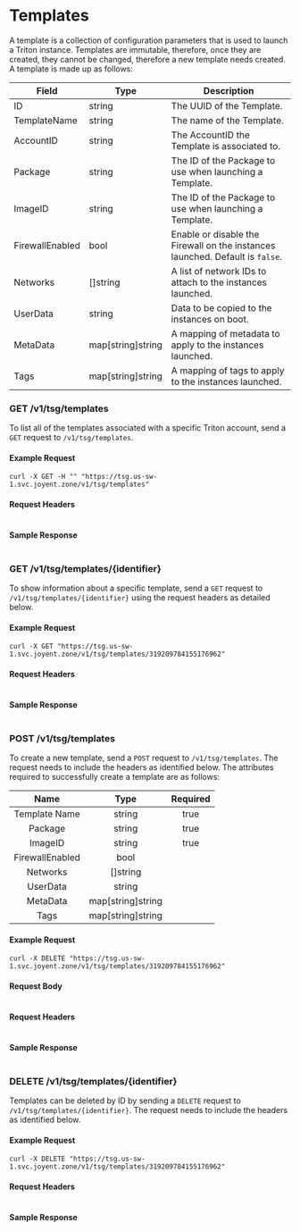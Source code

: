 # Templates 

A template is a collection of configuration parameters that is used to launch a Triton instance. Templates are immutable,
therefore, once they are created, they cannot be changed, therefore a new template needs created. A template is made up
as follows:

| Field             | Type              |  Description                                                                  |
|----------         |-------------      |------                                                                         |
| ID                | string            | The UUID of the Template.                                                     |
| TemplateName      | string            | The name of the Template.                                                     |
| AccountID         | string            | The AccountID the Template is associated to.                                  | 
| Package           | string            | The ID of the Package to use when launching a Template.                       | 
| ImageID           | string            | The ID of the Package to use when launching a Template.                       | 
| FirewallEnabled   | bool              | Enable or disable the Firewall on the instances launched. Default is `false`. | 
| Networks          | []string          | A list of network IDs to attach to the instances launched.                    | 
| UserData          | string            | Data to be copied to the instances on boot.                                   | 
| MetaData          | map[string]string | A mapping of metadata to apply to the instances launched.                     | 
| Tags              | map[string]string | A mapping of tags to apply to the instances launched.                         |  

### GET /v1/tsg/templates

To list all of the templates associated with a specific Triton account, send a `GET` request to `/v1/tsg/templates`.

#### Example Request

```
curl -X GET -H "" "https://tsg.us-sw-1.svc.joyent.zone/v1/tsg/templates"
```


#### Request Headers 

```

```

#### Sample Response

```

```

### GET /v1/tsg/templates/{identifier}

To show information about a specific template, send a `GET` request to `/v1/tsg/templates/{identifier}` 
using the request headers as detailed below.
 

#### Example Request

```
curl -X GET "https://tsg.us-sw-1.svc.joyent.zone/v1/tsg/templates/319209784155176962"
```

#### Request Headers 

```

```

#### Sample Response

```

```

### POST /v1/tsg/templates

To create a new template, send a `POST` request to `/v1/tsg/templates`. The
request needs to include the headers as identified below. The attributes required to successfully create a template are
as follows:


 | Name             | Type              | Required  |
 |:----------:      |:-------------:    |:------:   |
 | Template Name    | string            | true      |
 | Package          | string            | true      |
 | ImageID          | string            | true      |
 | FirewallEnabled  | bool              |           |
 | Networks         | []string          |           |
 | UserData         | string            |           |
 | MetaData         | map[string]string |           |
 | Tags             | map[string]string |           |

#### Example Request

```
curl -X DELETE "https://tsg.us-sw-1.svc.joyent.zone/v1/tsg/templates/319209784155176962"
```

#### Request Body

```

```

#### Request Headers 

```

```

#### Sample Response

```

```

### DELETE /v1/tsg/templates/{identifier}

Templates can be deleted by ID by sending a `DELETE` request to `/v1/tsg/templates/{identifier}`. The
request needs to include the headers as identified below.
 

#### Example Request

```
curl -X DELETE "https://tsg.us-sw-1.svc.joyent.zone/v1/tsg/templates/319209784155176962"
```

#### Request Headers 

```

```

#### Sample Response

```

```
